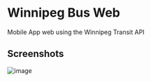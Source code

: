 # Winnipeg Bus Web
Mobile App web using the Winnipeg Transit API

## Screenshots
![image](https://user-images.githubusercontent.com/18271248/55428756-711cc900-554f-11e9-9790-a8bea7dbc819.png)
